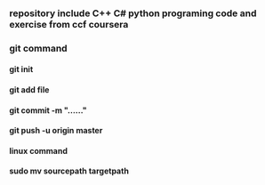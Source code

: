 ### repository include C++ C# python programing code and exercise from ccf coursera

### git command 
#### git init
#### git add file
#### git commit -m "......"
#### git push -u origin master


#### linux command
#### sudo mv sourcepath targetpath
